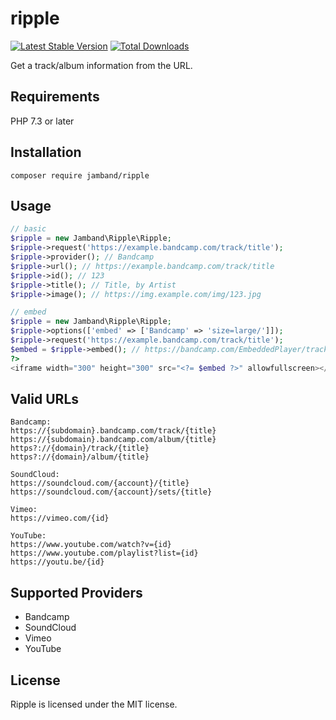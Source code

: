 # ripple

[![Latest Stable Version](https://poser.pugx.org/jamband/ripple/v/stable)](https://packagist.org/packages/jamband/ripple) [![Total Downloads](https://poser.pugx.org/jamband/ripple/downloads)](https://packagist.org/packages/jamband/ripple)

Get a track/album information from the URL.

## Requirements

PHP 7.3 or later

## Installation

```
composer require jamband/ripple
```

## Usage

```php
// basic
$ripple = new Jamband\Ripple\Ripple;
$ripple->request('https://example.bandcamp.com/track/title');
$ripple->provider(); // Bandcamp
$ripple->url(); // https://example.bandcamp.com/track/title
$ripple->id(); // 123
$ripple->title(); // Title, by Artist
$ripple->image(); // https://img.example.com/img/123.jpg
```

```php
// embed
$ripple = new Jamband\Ripple\Ripple;
$ripple->options(['embed' => ['Bandcamp' => 'size=large/']]);
$ripple->request('https://example.bandcamp.com/track/title');
$embed = $ripple->embed(); // https://bandcamp.com/EmbeddedPlayer/track=123/size=large/
?>
<iframe width="300" height="300" src="<?= $embed ?>" allowfullscreen></iframe>
```

## Valid URLs

```
Bandcamp:
https://{subdomain}.bandcamp.com/track/{title}
https://{subdomain}.bandcamp.com/album/{title}
https?://{domain}/track/{title}
https?://{domain}/album/{title}

SoundCloud:
https://soundcloud.com/{account}/{title}
https://soundcloud.com/{account}/sets/{title}

Vimeo:
https://vimeo.com/{id}

YouTube:
https://www.youtube.com/watch?v={id}
https://www.youtube.com/playlist?list={id}
https://youtu.be/{id}
```

## Supported Providers

- Bandcamp
- SoundCloud
- Vimeo
- YouTube

## License
Ripple is licensed under the MIT license.
